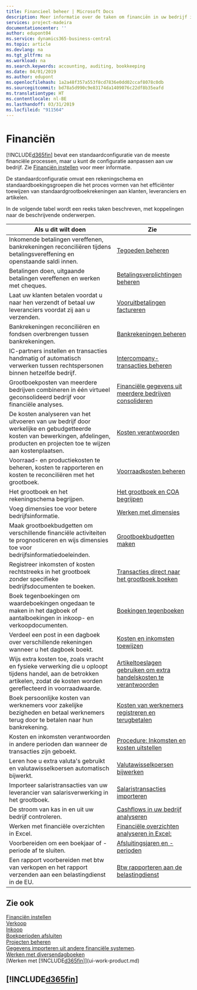 ```yaml
---
title: Financieel beheer | Microsoft Docs
description: Meer informatie over de taken om financiën in uw bedrijf in te stellen voor al uw boekhoudings-, controle- of boekingsbehoeften.
services: project-madeira
documentationcenter: ''
author: edupont04
ms.service: dynamics365-business-central
ms.topic: article
ms.devlang: na
ms.tgt_pltfrm: na
ms.workload: na
ms.search.keywords: accounting, auditing, bookkeeping
ms.date: 04/01/2019
ms.author: edupont
ms.openlocfilehash: 1a2a48f357a553f8cd7836e0dd02ccaf8078c0db
ms.sourcegitcommit: bd78a5d990c9e83174da1409076c22df8b35eafd
ms.translationtype: HT
ms.contentlocale: nl-BE
ms.lasthandoff: 03/31/2019
ms.locfileid: "911564"
---
```

# <a name="finance"></a>Financiën
[!INCLUDE[d365fin](includes/d365fin_md.md)] bevat een standaardconfiguratie van de meeste financiële processen, maar u kunt de configuratie aanpassen aan uw bedrijf. Zie [Financiën instellen](finance-setup-finance.md) voor meer informatie.

De standaardconfiguratie omvat een rekeningschema en standaardboekingsgroepen die het proces vormen van het efficiënter toewijzen van standaardgrootboekrekeningen aan klanten, leveranciers en artikelen.  

In de volgende tabel wordt een reeks taken beschreven, met koppelingen naar de beschrijvende onderwerpen.  

| Als u dit wilt doen | Zie |
| --- | --- |
| Inkomende betalingen vereffenen, bankrekeningen reconciliëren tijdens betalingsvereffening en openstaande saldi innen. |[Tegoeden beheren](receivables-manage-receivables.md) |
| Betalingen doen, uitgaande betalingen vereffenen en werken met cheques. |[Betalingsverplichtingen beheren](payables-manage-payables.md) |
|Laat uw klanten betalen voordat u naar hen verzendt of betaal uw leveranciers voordat zij aan u verzenden.|[Vooruitbetalingen factureren](finance-invoice-prepayments.md)|
| Bankrekeningen reconciliëren en fondsen overbrengen tussen bankrekeningen. |[Bankrekeningen beheren](bank-manage-bank-accounts.md) |
|IC-partners instellen en transacties handmatig of automatisch verwerken tussen rechtspersonen binnen hetzelfde bedrijf.|[Intercompany-transacties beheren](intercompany-manage.md)|
|Grootboekposten van meerdere bedrijven combineren in één virtueel geconsolideerd bedrijf voor financiële analyses.|[Financiële gegevens uit meerdere bedrijven consolideren](finance-consolidated-company-reporting.md)|
|De kosten analyseren van het uitvoeren van uw bedrijf door werkelijke en gebudgetteerde kosten van bewerkingen, afdelingen, producten en projecten toe te wijzen aan kostenplaatsen.|[Kosten verantwoorden](finance-manage-cost-accounting.md)|
|Voorraad- en productiekosten te beheren, kosten te rapporteren en kosten te reconciliëren met het grootboek.|[Voorraadkosten beheren](finance-manage-inventory-costs.md)|
| Het grootboek en het rekeningschema begrijpen. |[Het grootboek en COA begrijpen](finance-general-ledger.md) |
| Voeg dimensies toe voor betere bedrijfsinformatie. |[Werken met dimensies](finance-dimensions.md) |
| Maak grootboekbudgetten om verschillende financiële activiteiten te prognosticeren en wijs dimensies toe voor bedrijfsinformatiedoeleinden. |[Grootboekbudgetten maken](finance-how-create-budgets.md) |
|Registreer inkomsten of kosten rechtstreeks in het grootboek zonder specifieke bedrijfsdocumenten te boeken.|[Transacties direct naar het grootboek boeken](finance-how-post-transactions-directly.md)|
|Boek tegenboekingen om waardeboekingen ongedaan te maken in het dagboek of aantalboekingen in inkoop- en verkoopdocumenten. |[Boekingen tegenboeken](finance-how-reverse-journal-posting.md)|
|Verdeel een post in een dagboek over verschillende rekeningen wanneer u het dagboek boekt. |[Kosten en inkomsten toewijzen](year-allocate-costs-income.md) |
| Wijs extra kosten toe, zoals vracht en fysieke verwerking die u oploopt tijdens handel, aan de betrokken artikelen, zodat de kosten worden gereflecteerd in voorraadwaarde. |[Artikeltoeslagen gebruiken om extra handelskosten te verantwoorden](payables-how-assign-item-charges.md) |
|Boek persoonlijke kosten van werknemers voor zakelijke bezigheden en betaal werknemers terug door te betalen naar hun bankrekening.|[Kosten van werknemers registreren en terugbetalen](finance-how-record-reimburse-employee-expenses.md)|
| Kosten en inkomsten verantwoorden in andere perioden dan wanneer de transacties zijn geboekt. |[Procedure: Inkomsten en kosten uitstellen](finance-how-defer-revenue-expenses.md)|
|Leren hoe u extra valuta's gebruikt en valutawisselkoersen automatisch bijwerkt. |[Valutawisselkoersen bijwerken](finance-how-update-currencies.md)|
| Importeer salaristransacties van uw leverancier van salarisverwerking in het grootboek. |[Salaristransacties importeren](finance-how-import-payroll-transactions.md)|
| De stroom van kas in en uit uw bedrijf controleren. |[Cashflows in uw bedrijf analyseren](finance-analyze-cash-flow.md) |
| Werken met financiële overzichten in Excel. |[Financiële overzichten analyseren in Excel:](finance-analyze-excel.md) |
| Voorbereiden om een boekjaar of -periode af te sluiten. |[Afsluitingsjaren en -perioden](year-close-years-periods.md) |
|Een rapport voorbereiden met btw van verkopen en het rapport verzenden aan een belastingdienst in de EU. | [Btw rapporteren aan de belastingdienst](finance-how-report-vat.md)|

## <a name="see-also"></a>Zie ook
[Financiën instellen](finance-setup-finance.md)  
[Verkoop](sales-manage-sales.md)  
[Inkoop](purchasing-manage-purchasing.md)  
[Boekperioden afsluiten](year-close-years-periods.md)  
[Projecten beheren](projects-manage-projects.md)    
[Gegevens importeren uit andere financiële systemen](across-import-data-configuration-packages.md).  
[Werken met diversendagboeken](ui-work-general-journals.md)  
[Werken met [!INCLUDE[d365fin](includes/d365fin_md.md)]](ui-work-product.md)  

## [!INCLUDE[d365fin](includes/free_trial_md.md)]  
